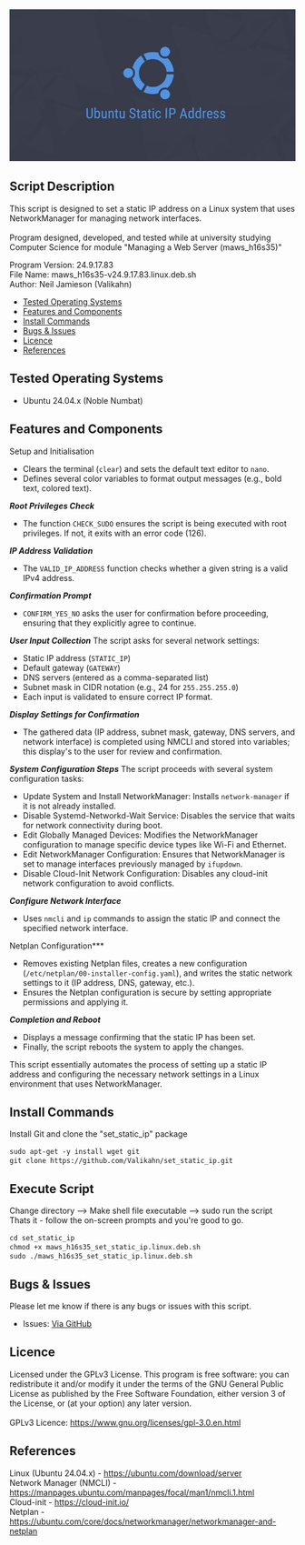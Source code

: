 <div align="center">
    <a href="https://github.com/Valikahn/set_static_ip" target="_blank">
        <img alt="lamp" src="https://github.com/Valikahn/set_static_ip/blob/master/img/static_ip_address_logo.jpg">
    </a>
</div>

## Script Description
This script is designed to set a static IP address on a Linux system that uses NetworkManager for managing network interfaces.<br /><br />
Program designed, developed, and tested while at university studying Computer Science for module "Managing a Web Server (maws_h16s35)"<br />

Program Version: 24.9.17.83<br />
File Name: maws_h16s35-v24.9.17.83.linux.deb.sh<br />
Author:  Neil Jamieson (Valikahn)<br />

* [Tested Operating Systems](#tested-operating-systems)
* [Features and Components](#features-and-components)
* [Install Commands](#install-commands)
* [Bugs & Issues](#bugs--issues)
* [Licence](#licence)
* [References](#references)

## Tested Operating Systems
* Ubuntu 24.04.x (Noble Numbat)

## Features and Components
Setup and Initialisation
* Clears the terminal (```clear```) and sets the default text editor to ```nano```.
* Defines several color variables to format output messages (e.g., bold text, colored text).

***Root Privileges Check***
* The function ```CHECK_SUDO``` ensures the script is being executed with root privileges. If not, it exits with an error code (126).

***IP Address Validation***
* The ```VALID_IP_ADDRESS``` function checks whether a given string is a valid IPv4 address.

***Confirmation Prompt***
* ```CONFIRM_YES_NO``` asks the user for confirmation before proceeding, ensuring that they explicitly agree to continue.

***User Input Collection***
The script asks for several network settings:
* Static IP address (```STATIC_IP```)
* Default gateway (```GATEWAY```)
* DNS servers (entered as a comma-separated list)
* Subnet mask in CIDR notation (e.g., 24 for ```255.255.255.0```)
* Each input is validated to ensure correct IP format.

***Display Settings for Confirmation***
* The gathered data (IP address, subnet mask, gateway, DNS servers, and network interface) is completed using NMCLI and stored into variables; this display's to the user for review and confirmation.

***System Configuration Steps***
The script proceeds with several system configuration tasks:
* Update System and Install NetworkManager: Installs ```network-manager``` if it is not already installed.
* Disable Systemd-Networkd-Wait Service: Disables the service that waits for network connectivity during boot.
* Edit Globally Managed Devices: Modifies the NetworkManager configuration to manage specific device types like Wi-Fi and Ethernet.
* Edit NetworkManager Configuration: Ensures that NetworkManager is set to manage interfaces previously managed by ```ifupdown```.
* Disable Cloud-Init Network Configuration: Disables any cloud-init network configuration to avoid conflicts.

***Configure Network Interface***
* Uses ```nmcli``` and ```ip``` commands to assign the static IP and connect the specified network interface.

Netplan Configuration***
* Removes existing Netplan files, creates a new configuration (```/etc/netplan/00-installer-config.yaml```), and writes the static network settings to it (IP address, DNS, gateway, etc.).
* Ensures the Netplan configuration is secure by setting appropriate permissions and applying it.

***Completion and Reboot***
* Displays a message confirming that the static IP has been set.
* Finally, the script reboots the system to apply the changes.

This script essentially automates the process of setting up a static IP address and configuring the necessary network settings in a Linux environment that uses NetworkManager.

## Install Commands
Install Git and clone the "set_static_ip" package
```
sudo apt-get -y install wget git
git clone https://github.com/Valikahn/set_static_ip.git
```

## Execute Script
Change directory -->  Make shell file executable -->  sudo run the script<br />
Thats it - follow the on-screen prompts and you're good to go.
```
cd set_static_ip
chmod +x maws_h16s35_set_static_ip.linux.deb.sh
sudo ./maws_h16s35_set_static_ip.linux.deb.sh
```

## Bugs & Issues
Please let me know if there is any bugs or issues with this script.
* Issues:  <a href="https://github.com/Valikahn/set_static_ip/issues">Via GitHub</a>

## Licence
Licensed under the GPLv3 License.
This program is free software: you can redistribute it and/or modify it under the terms of the GNU General Public License as published by the Free Software Foundation, either version 3 of the License, or (at your option) any later version.<br /><br />
GPLv3 Licence:  https://www.gnu.org/licenses/gpl-3.0.en.html 

## References
Linux (Ubuntu 24.04.x) - https://ubuntu.com/download/server<br />
Network Manager (NMCLI) - https://manpages.ubuntu.com/manpages/focal/man1/nmcli.1.html<br />
Cloud-init - https://cloud-init.io/<br />
Netplan - https://ubuntu.com/core/docs/networkmanager/networkmanager-and-netplan<br />

